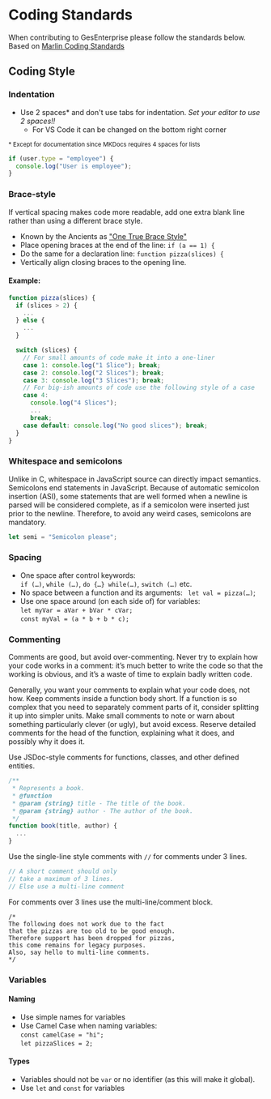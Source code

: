 # Coding Standards
When contributing to GesEnterprise please follow the standards below.  
Based on [Marlin Coding Standards](https://marlinfw.org/docs/development/coding_standards.html)

## Coding Style
### Indentation
* Use 2 spaces* and don't use tabs for indentation. _Set your editor to use 2 spaces!!_
    * For VS Code it can be changed on the bottom right corner

<sup>* Except for documentation since MKDocs requires 4 spaces for lists</sup>
```js
if (user.type = "employee") {
  console.log("User is employee");
}
```

### Brace-style
If vertical spacing makes code more readable, add one extra blank line rather than using a different brace style.

* Known by the Ancients as ["One True Brace Style"](https://en.wikipedia.org/wiki/Indentation_style#Variant:_1TBS_.28OTBS.29)
* Place opening braces at the end of the line: `if (a == 1) {`
* Do the same for a declaration line: `function pizza(slices) {`
* Vertically align closing braces to the opening line.  
#### Example:
```js
function pizza(slices) {
  if (slices > 2) {
    ...
  } else {
    ...
  } 

  switch (slices) {
    // For small amounts of code make it into a one-liner
    case 1: console.log("1 Slice"); break;
    case 2: console.log("2 Slices"); break;
    case 3: console.log("3 Slices"); break;
    // For big-ish amounts of code use the following style of a case
    case 4:
      console.log("4 Slices");
      ...
      break;
    case default: console.log("No good slices"); break;
  }
}
```
### Whitespace and semicolons
Unlike in C, whitespace in JavaScript source can directly impact semantics. Semicolons end statements in JavaScript. Because of automatic semicolon insertion (ASI), some statements that are well formed when a newline is parsed will be considered complete, as if a semicolon were inserted just prior to the newline. Therefore, to avoid any weird cases, semicolons are mandatory.
```js
let semi = "Semicolon please";
```

### Spacing
* One space after control keywords:  
`if (…)`, `while (…)`, `do {…} while(…)`, `switch (…)` etc.
* No space between a function and its arguments: ` let val = pizza(…)`;
* Use one space around (on each side of) for variables:  
`let myVar = aVar + bVar * cVar;`  
`const myVal = (a * b + b * c);`

### Commenting
Comments are good, but avoid over-commenting. Never try to explain how your code works in a comment: it’s much better to write the code so that the working is obvious, and it’s a waste of time to explain badly written code.

Generally, you want your comments to explain what your code does, not how. Keep comments inside a function body short. If a function is so complex that you need to separately comment parts of it, consider splitting it up into simpler units. Make small comments to note or warn about something particularly clever (or ugly), but avoid excess. Reserve detailed comments for the head of the function, explaining what it does, and possibly why it does it.

Use JSDoc-style comments for functions, classes, and other defined entities.
```js
/**
 * Represents a book.
 * @function
 * @param {string} title - The title of the book.
 * @param {string} author - The author of the book.
 */
function book(title, author) {
  ...
}
``` 

Use the single-line style comments with `//` for comments under 3 lines.
```js
// A short comment should only
// take a maximum of 3 lines.
// Else use a multi-line comment
```

For comments over 3 lines use the multi-line/comment block.
```
/*
The following does not work due to the fact
that the pizzas are too old to be good enough.
Therefore support has been dropped for pizzas,
this come remains for legacy purposes.
Also, say hello to multi-line comments.
*/
```

### Variables
#### Naming
* Use simple names for variables
* Use Camel Case when naming variables:  
`const camelCase = "hi";`  
`let pizzaSlices = 2;`

#### Types
* Variables should not be `var` or no identifier (as this will make it global).
* Use `let` and  `const` for variables
